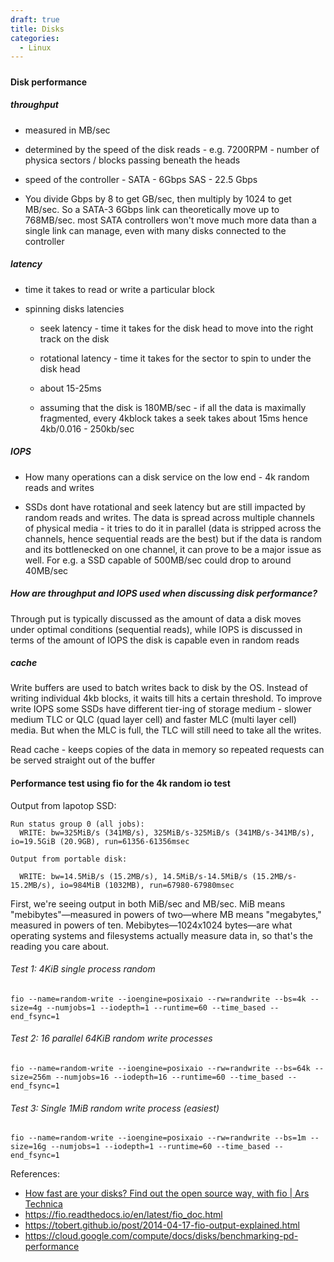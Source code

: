 ```yaml
---
draft: true
title: Disks
categories:
  - Linux
---
```

##### 

#### Disk performance

##### throughput

- measured in MB/sec 

- determined by the speed of the disk reads - e.g. 7200RPM - number of physica sectors / blocks passing beneath the heads

- speed of the controller - SATA - 6Gbps SAS - 22.5 Gbps

- You divide Gbps by 8 to get GB/sec, then multiply by 1024 to get MB/sec. So a SATA-3 6Gbps link can theoretically move up to 768MB/sec.  most SATA controllers won't move much more data than a single link can manage, even with many disks connected to the controller

##### latency

- time it takes to read or write a particular block

- spinning disks latencies
  
  - seek latency - time it takes for the disk head to move into the right track on the disk
  
  - rotational latency - time it takes for the sector to spin to under the disk head
  
  - about 15-25ms
  
  - assuming that the disk is 180MB/sec - if all the data is maximally fragmented, every 4kblock takes a seek takes about 15ms hence 4kb/0.016 - 250kb/sec

##### IOPS

- How many operations can a disk service on the low end - 4k random reads and writes

- SSDs dont have rotational and seek latency but are still impacted by random reads and writes. The data is spread across multiple channels of physical media - it tries to do it in parallel (data is stripped across the channels, hence sequential reads are the best) but if the data is random and its bottlenecked on one channel, it can prove to be a major issue as well. For e.g. a SSD capable of 500MB/sec could drop to around 40MB/sec

##### How are  throughput and IOPS used when discussing disk performance?

Through put is typically discussed as the amount of data a disk moves under optimal conditions (sequential reads), while IOPS is discussed in terms of the amount of IOPS the disk is capable even in random reads

##### cache

Write buffers are used to batch writes back to disk by the OS. Instead of writing individual 4kb blocks, it waits till hits a certain threshold. To improve write IOPS some SSDs have different tier-ing of storage medium - slower medium TLC or QLC (quad layer cell) and faster MLC (multi layer cell) media. But when the MLC is full, the TLC will still need to take all the writes. 

Read cache - keeps copies of the data in memory so repeated requests can be served straight out of the buffer 

#### Performance test using fio for the 4k random io test

Output from lapotop SSD: 

```
Run status group 0 (all jobs):
  WRITE: bw=325MiB/s (341MB/s), 325MiB/s-325MiB/s (341MB/s-341MB/s), io=19.5GiB (20.9GB), run=61356-61356msec
```

```
Output from portable disk:

  WRITE: bw=14.5MiB/s (15.2MB/s), 14.5MiB/s-14.5MiB/s (15.2MB/s-15.2MB/s), io=984MiB (1032MB), run=67980-67980msec
```

First, we're seeing output in both MiB/sec and MB/sec. MiB means "mebibytes"—measured in powers of two—where MB means "megabytes," measured in powers of ten. Mebibytes—1024x1024 bytes—are what operating systems and filesystems actually measure data in, so that's the reading you care about.

###### Test 1: 4KiB single process random

```
fio --name=random-write --ioengine=posixaio --rw=randwrite --bs=4k --size=4g --numjobs=1 --iodepth=1 --runtime=60 --time_based --end_fsync=1
```

###### Test 2: 16 parallel 64KiB random write processes
```
fio --name=random-write --ioengine=posixaio --rw=randwrite --bs=64k --size=256m --numjobs=16 --iodepth=16 --runtime=60 --time_based --end_fsync=1
```

###### Test 3:  Single 1MiB random write process (easiest)

```
fio --name=random-write --ioengine=posixaio --rw=randwrite --bs=1m --size=16g --numjobs=1 --iodepth=1 --runtime=60 --time_based --end_fsync=1
```


References:

- [How fast are your disks? Find out the open source way, with fio | Ars Technica](https://arstechnica.com/gadgets/2020/02/how-fast-are-your-disks-find-out-the-open-source-way-with-fio/)
- https://fio.readthedocs.io/en/latest/fio_doc.html
- https://tobert.github.io/post/2014-04-17-fio-output-explained.html
- https://cloud.google.com/compute/docs/disks/benchmarking-pd-performance